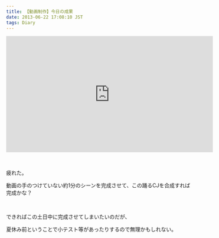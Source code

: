 ```yaml
---
title: 【動画制作】今日の成果
date: 2013-06-22 17:08:10 JST
tags: Diary
---
```

<div class="video">
<iframe width="560" height="315" src="http://www.youtube.com/embed/MX7J0doT1us?rel=0" frameborder="0" allowfullscreen></iframe>
</div>
<p>&nbsp;</p>
<p>疲れた。</p>
<p>動画の手のつけていない約1分のシーンを完成させて、この踊るCJを合成すれば完成かな？</p>
<p>&nbsp;</p>
<p>できればこの土日中に完成させてしまいたいのだが、</p>
<p>夏休み前ということで小テスト等があったりするので無理かもしれない。</p>
